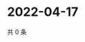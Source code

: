 # 2022-04-17

共 0 条

<!-- BEGIN WEIBO -->
<!-- 最后更新时间 Sun Apr 17 2022 20:25:47 GMT+0800 (China Standard Time) -->

<!-- END WEIBO -->
